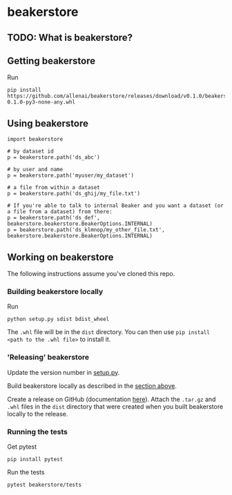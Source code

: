 # beakerstore

## TODO: What is beakerstore?

## Getting beakerstore

Run

```
pip install https://github.com/allenai/beakerstore/releases/download/v0.1.0/beakerstore-0.1.0-py3-none-any.whl
```

## Using beakerstore

```
import beakerstore

# by dataset id
p = beakerstore.path('ds_abc')

# by user and name
p = beakerstore.path('myuser/my_dataset')

# a file from within a dataset
p = beakerstore.path('ds_ghij/my_file.txt')
```
```
# If you're able to talk to internal Beaker and you want a dataset (or a file from a dataset) from there:
p = beakerstore.path('ds_def', beakerstore.beakerstore.BeakerOptions.INTERNAL)
p = beakerstore.path('ds_klmnop/my_other_file.txt', beakerstore.beakerstore.BeakerOptions.INTERNAL)
```

## Working on beakerstore

The following instructions assume you've cloned this repo.

### Building beakerstore locally

Run

```
python setup.py sdist bdist_wheel
```

The `.whl` file will be in the `dist` directory. You can then use `pip install <path to the .whl file>` to install it.


### 'Releasing' beakerstore

Update the version number in [setup.py](./setup.py).

Build beakerstore locally as described in the [section above](./README.md#building-beakerstore-locally).

Create a release on GitHub (documentation [here](https://help.github.com/en/articles/creating-releases)). Attach the `.tar.gz` and `.whl` files in the `dist` directory that were created when you built beakerstore locally to the release.

### Running the tests

Get pytest

```
pip install pytest
```

Run the tests
```
pytest beakerstore/tests
```
